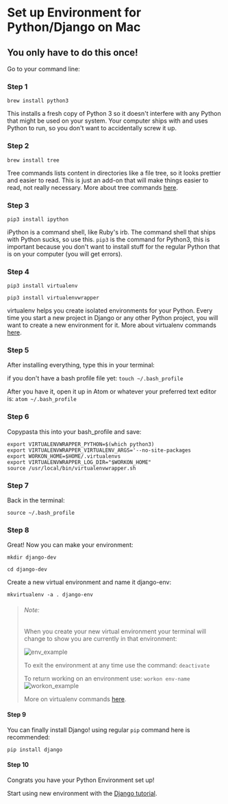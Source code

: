 # Set up Environment for Python/Django on Mac

## You only have to do this once!

Go to your command line:

### Step 1
`brew install python3`

This installs a fresh copy of Python 3 so it doesn't interfere with any Python that might be used on your system. Your computer ships with and uses Python to run, so you don't want to accidentally screw it up.

### Step 2
`brew install tree`

Tree commands lists content in directories like a file tree, so it looks prettier and easier to read. This is just an add-on that will make things easier to read, not really necessary. More about tree commands [here](http://www.computerhope.com/unix/tree.htm).

### Step 3
`pip3 install ipython`

iPython is a command shell, like Ruby's irb. The command shell that ships with Python sucks, so use this.
`pip3` is the command for Python3, this is important because you don't want to install stuff for the regular Python that is on your computer (you will get errors).

### Step 4
`pip3 install virtualenv`

`pip3 install virtualenvwrapper`

virtualenv helps you create isolated environments for your Python. Every time you start a new project in Django or any other Python project, you will want to create a new environment for it. More about virtualenv commands [here](http://docs.python-guide.org/en/latest/dev/virtualenvs/).

### Step 5
After installing everything, type this in your terminal:

if you don't have a bash profile file yet:
`touch ~/.bash_profile`

After you have it, open it up in Atom or whatever your preferred text editor is:
`atom ~/.bash_profile`

### Step 6
Copypasta this into your bash_profile and save:
```
export VIRTUALENVWRAPPER_PYTHON=$(which python3)
export VIRTUALENVWRAPPER_VIRTUALENV_ARGS='--no-site-packages
export WORKON_HOME=$HOME/.virtualenvs
export VIRTUALENVWRAPPER_LOG_DIR="$WORKON_HOME"
source /usr/local/bin/virtualenvwrapper.sh
```
### Step 7 
Back in the terminal:

`source ~/.bash_profile`

### Step 8

Great! Now you can make your environment:

`mkdir django-dev`

`cd django-dev`

Create a new virtual environment and name it django-env:

`mkvirtualenv -a . django-env`

> ###### Note:
> When you create your new virtual environment your terminal will change to show you are currently in that environment:
> 
> ![env_example](http://i.imgur.com/rK88hGP.png)
> 
> To exit the environment at any time use the command: `deactivate`
> 
> To return working on an environment use:
> `workon env-name`
> ![workon_example](https://puu.sh/v0IIT/499e2a66fe.png)
> 
> More on virtualenv commands [here](http://virtualenvwrapper.readthedocs.io/en/latest/command_ref.html).

#### Step 9

You can finally install Django! using regular `pip` command here is recommended:

`pip install django`

#### Step 10
Congrats you have your Python Environment set up!

Start using new environment with the [Django tutorial](https://docs.djangoproject.com/en/1.10/intro/tutorial01/).

